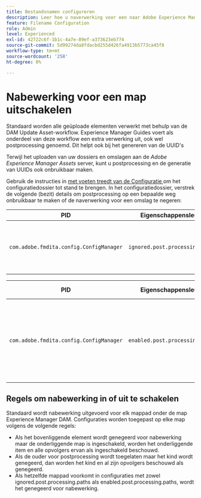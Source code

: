 ```yaml
---
title: Bestandsnamen configureren
description: Leer hoe u naverwerking voor een naar Adobe Experience Manager Assets geüploade map kunt uitschakelen
feature: Filename Configuration
role: Admin
level: Experienced
exl-id: 42722c6f-1b1c-4a7e-89ef-a373623eb774
source-git-commit: 5d99274da8fdacbd255d426fa4913b5773ca45f8
workflow-type: tm+mt
source-wordcount: '258'
ht-degree: 0%

---
```


# Nabewerking voor een map uitschakelen

Standaard worden alle geüploade elementen verwerkt met behulp van de DAM Update Asset-workflow. Experience Manager Guides voert als onderdeel van deze workflow een extra verwerking uit, ook wel postprocessing genoemd. Dit helpt ook bij het genereren van de UUID&#39;s

Terwijl het uploaden van uw dossiers en omslagen aan de *Adobe Experience Manager Assets* server, kunt u postprocessing en de generatie van UUIDs ook onbruikbaar maken.


Gebruik de instructies in [ met voeten treedt van de Configuratie ](download-install-additional-config-override.md#) om het configuratiedossier tot stand te brengen. In het configuratiedossier, verstrek de volgende (bezit) details om postprocessing op een bepaalde weg onbruikbaar te maken of de naverwerking voor een omslag te negeren:

| PID | Eigenschappensleutel | Waarde van eigenschap |
|---|------------|--------------|
| `com.adobe.fmdita.config.ConfigManager` | `ignored.post.processing.paths` | Tekenreekswaarde voor het instellen van een standaard NODE_OPTIONS (eigenschap met multiwaarde, tekenreeksen met pad dat `/` aan het einde weglaat) <br> **Standaardwaarde**: `/content/dam/projects/translation_output` |


| PID | Eigenschappensleutel | Waarde van eigenschap |
|---|------------|--------------|
| `com.adobe.fmdita.config.ConfigManager` | `enabled.post.processing.paths` | Tekenreekswaarde voor het instellen van een standaard NODE_OPTIONS (eigenschap met multiwaarde, tekenreeksen met pad dat `/` aan het einde weglaat) <br> **Standaardwaarde**: `/content/dam` |


## Regels om nabewerking in of uit te schakelen

Standaard wordt nabewerking uitgevoerd voor elk mappad onder de map Experience Manager DAM. Configuraties worden toegepast op elke map volgens de volgende regels:

* Als het bovenliggende element wordt genegeerd voor nabewerking maar de onderliggende map is ingeschakeld, worden het onderliggende item en alle opvolgers ervan als ingeschakeld beschouwd.
* Als de ouder voor postprocessing wordt toegelaten maar het kind wordt genegeerd, dan worden het kind en al zijn opvolgers beschouwd als genegeerd.
* Als hetzelfde mappad voorkomt in configuraties met zowel ignored.post.processing.paths als enabled.post.processing.paths, wordt het genegeerd voor nabewerking.
